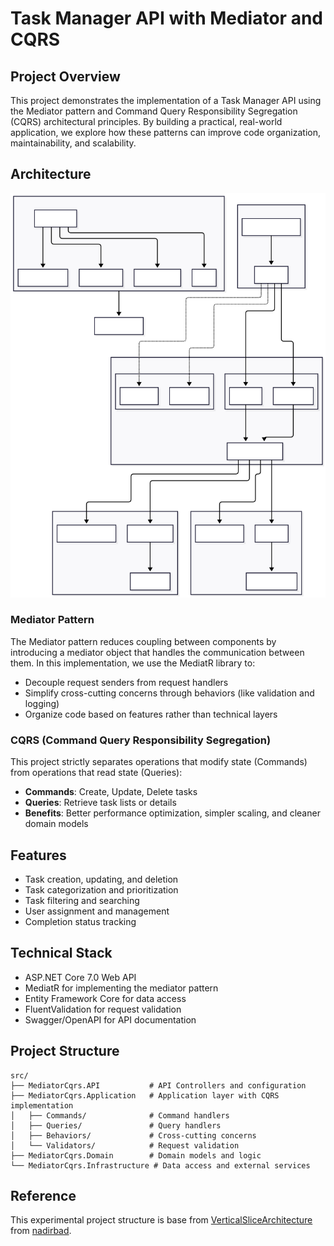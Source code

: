 # Task Manager API with Mediator and CQRS

## Project Overview
This project demonstrates the implementation of a Task Manager API using the Mediator pattern and Command Query Responsibility Segregation (CQRS) architectural principles. By building a practical, real-world application, we explore how these patterns can improve code organization, maintainability, and scalability.

## Architecture

![Domain-Layers Block Diagram](/assets/mediator-cqrs-layers-block-diagram.svg)

### Mediator Pattern
The Mediator pattern reduces coupling between components by introducing a mediator object that handles the communication between them. In this implementation, we use the MediatR library to:
- Decouple request senders from request handlers
- Simplify cross-cutting concerns through behaviors (like validation and logging)
- Organize code based on features rather than technical layers

### CQRS (Command Query Responsibility Segregation)
This project strictly separates operations that modify state (Commands) from operations that read state (Queries):
- **Commands**: Create, Update, Delete tasks
- **Queries**: Retrieve task lists or details
- **Benefits**: Better performance optimization, simpler scaling, and cleaner domain models

## Features
- Task creation, updating, and deletion
- Task categorization and prioritization
- Task filtering and searching
- User assignment and management
- Completion status tracking

## Technical Stack
- ASP.NET Core 7.0 Web API
- MediatR for implementing the mediator pattern
- Entity Framework Core for data access
- FluentValidation for request validation
- Swagger/OpenAPI for API documentation

## Project Structure
```
src/
├── MediatorCqrs.API           # API Controllers and configuration
├── MediatorCqrs.Application   # Application layer with CQRS implementation
│   ├── Commands/              # Command handlers
│   ├── Queries/               # Query handlers
│   ├── Behaviors/             # Cross-cutting concerns
│   └── Validators/            # Request validation
├── MediatorCqrs.Domain        # Domain models and logic
└── MediatorCqrs.Infrastructure # Data access and external services
```

## Reference

This experimental project structure is base from [VerticalSliceArchitecture](https://github.com/nadirbad/VerticalSliceArchitecture) from [nadirbad](https://github.com/nadirbad).


